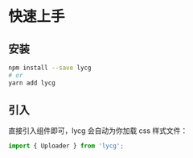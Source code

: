 # 快速上手

## 安装

```bash
npm install --save lycg
# or
yarn add lycg
```

## 引入

直接引入组件即可，lycg 会自动为你加载 css 样式文件：

```js
import { Uploader } from 'lycg';
```
